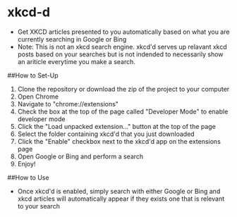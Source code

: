 # xkcd-d
* Get XKCD articles presented to you automatically based on what you are currently searching in Google or Bing
* Note: This is not an xkcd search engine. xkcd'd serves up relavant xkcd posts based on your searches but is not indended to necessarily show an ariticle everytime you make a search.

##How to Set-Up
1. Clone the repository or download the zip of the project to your computer
2. Open Chrome
3. Navigate to "chrome://extensions"
4. Check the box at the top of the page called "Developer Mode" to enable developer mode
5. Click the "Load unpacked extension..." button at the top of the page
6. Select the folder containing xkcd'd that you just downloaded
7. Click the "Enable" checkbox next to the xkcd'd app on the extensions page
8. Open Google or Bing and perform a search
9. Enjoy!

##How to Use
* Once xkcd'd is enabled, simply search with either Google or Bing and xkcd articles will automatically appear if they exists one that is relevant to your search


